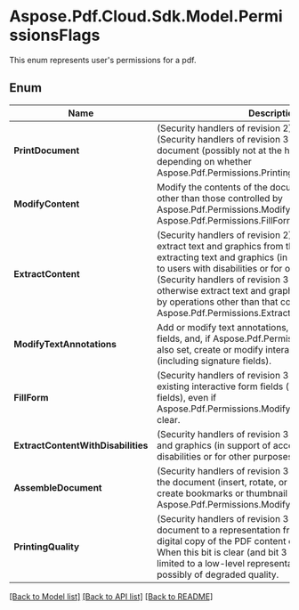 ﻿# Aspose.Pdf.Cloud.Sdk.Model.PermissionsFlags
This enum represents user's permissions for a pdf.

## Enum

 Name | Description
------------ | ------------
**PrintDocument** | (Security handlers of revision 2) Print the document. (Security handlers of revision 3 or greater) Print the document (possibly not at the highest quality level, depending on whether Aspose.Pdf.Permissions.PrintingQuality is also set).
**ModifyContent** | Modify the contents of the document by operations other than those controlled by Aspose.Pdf.Permissions.ModifyTextAnnotations, Aspose.Pdf.Permissions.FillForm, and 11.
**ExtractContent** | (Security handlers of revision 2) Copy or otherwise extract text and graphics from the document, including extracting text and graphics (in support of accessibility to users with disabilities or for other purposes). (Security handlers of revision 3 or greater) Copy or otherwise extract text and graphics from the document by operations other than that controlled by Aspose.Pdf.Permissions.ExtractContentWithDisabilities.
**ModifyTextAnnotations** | Add or modify text annotations, fill in interactive form fields, and, if Aspose.Pdf.Permissions.ModifyContent is also set, create or modify interactive form fields (including signature fields).
**FillForm** | (Security handlers of revision 3 or greater) Fill in existing interactive form fields (including signature fields), even if Aspose.Pdf.Permissions.ModifyTextAnnotations is clear.
**ExtractContentWithDisabilities** | (Security handlers of revision 3 or greater) Extract text and graphics (in support of accessibility to users with disabilities or for other purposes).
**AssembleDocument** | (Security handlers of revision 3 or greater) Assemble the document (insert, rotate, or delete pages and create bookmarks or thumbnail images), even if Aspose.Pdf.Permissions.ModifyContent is clear.
**PrintingQuality** | (Security handlers of revision 3 or greater) Print the document to a representation from which a faithful digital copy of the PDF content could be generated. When this bit is clear (and bit 3 is set), printing is limited to a low-level representation of the appearance, possibly of degraded quality.


[[Back to Model list]](../README.md#documentation-for-models) [[Back to API list]](../README.md#documentation-for-api-endpoints) [[Back to README]](../README.md)

